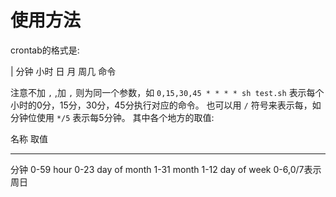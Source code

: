 使用方法
========

crontab的格式是:

| 分钟 小时 日 月 周几 命令

注意不加 `,` ,加 `,` 则为同一个参数，如 `0,15,30,45 * * * * sh test.sh`
表示每个小时的0分，15分，30分，45分执行对应的命令。 也可以用 `/`
符号来表示每，如分钟位使用 `*/5` 表示每5分钟。 其中各个地方的取值:

  名称           取值
  -------------- -----------------
  分钟           0-59
  hour           0-23
  day of month   1-31
  month          1-12
  day of week    0-6,0/7表示周日
